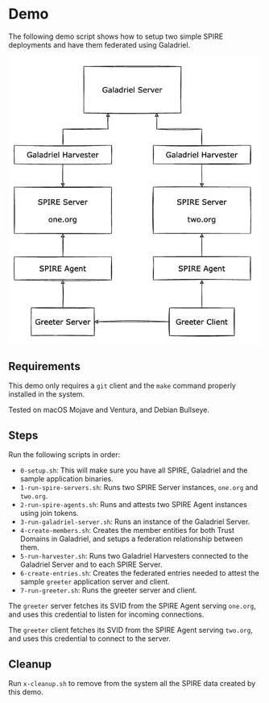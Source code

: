 # Demo

The following demo script shows how to setup two simple SPIRE deployments and have them federated using Galadriel.

![Demo diagram](diagram.png "Demo diagram")

## Requirements

This demo only requires a `git` client and the `make` command properly installed in the system.

Tested on macOS Mojave and Ventura, and Debian Bullseye.

## Steps

Run the following scripts in order:

- `0-setup.sh`: This will make sure you have all SPIRE, Galadriel and the sample application binaries.
- `1-run-spire-servers.sh`: Runs two SPIRE Server instances, `one.org` and `two.org`.
- `2-run-spire-agents.sh`: Runs and attests two SPIRE Agent instances using join tokens.
- `3-run-galadriel-server.sh`: Runs an instance of the Galadriel Server.
- `4-create-members.sh`: Creates the member entities for both Trust Domains in Galadriel, and setups a federation relationship between them.
- `5-run-harvester.sh`: Runs two Galadriel Harvesters connected to the Galadriel Server and to each SPIRE Server.
- `6-create-entries.sh`: Creates the federated entries needed to attest the sample `greeter` application server and client.
- `7-run-greeter.sh`: Runs the greeter server and client.

The `greeter` server fetches its SVID from the SPIRE Agent serving `one.org`, and uses this credential to listen for incoming connections.

The `greeter` client fetches its SVID from the SPIRE Agent serving `two.org`, and uses this credential to connect to the server.

## Cleanup

Run `x-cleanup.sh` to remove from the system all the SPIRE data created by this demo.